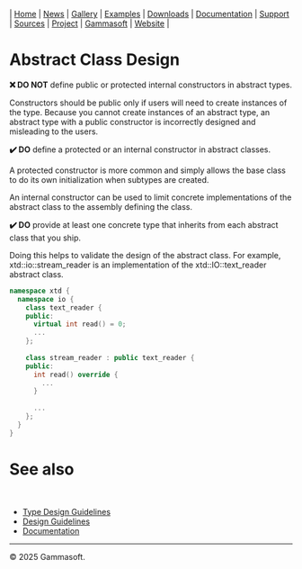| [Home](home.md) | [News](news.md) | [Gallery](gallery.md) | [Examples](examples.md) | [Downloads](downloads.md) | [Documentation](documentation.md) | [Support](support.md) | [Sources](https://github.com/gammasoft71/xtd) | [Project](https://sourceforge.net/projects/xtdpro/) | [Gammasoft](gammasoft.md) | [Website](https://gammasoft71.github.io/xtd) |

# Abstract Class Design

**❌ DO NOT** define public or protected internal constructors in abstract types.

Constructors should be public only if users will need to create instances of the type. Because you cannot create instances of an abstract type, an abstract type with a public constructor is incorrectly designed and misleading to the users.

**✔️ DO** define a protected or an internal constructor in abstract classes.

A protected constructor is more common and simply allows the base class to do its own initialization when subtypes are created.

An internal constructor can be used to limit concrete implementations of the abstract class to the assembly defining the class.

**✔️ DO** provide at least one concrete type that inherits from each abstract class that you ship.

Doing this helps to validate the design of the abstract class. For example, xtd::io::stream_reader is an implementation of the xtd::IO::text_reader abstract class.

```cpp
namespace xtd {
  namespace io {
    class text_reader {
    public:
      virtual int read() = 0;
      ...
    };
    
    class stream_reader : public text_reader {
    public:
      int read() override {
        ...
      }
      
      ...
    };
  }
}
```

# See also
​
* [Type Design Guidelines](type_design_guidelines.md)
* [Design Guidelines](design_guidelines.md)
* [Documentation](documentation.md)

______________________________________________________________________________________________

© 2025 Gammasoft.
